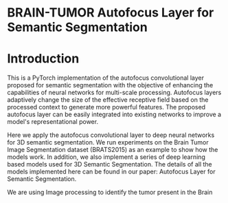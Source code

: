 # BRAIN-TUMOR Autofocus Layer for Semantic Segmentation
<h1>Introduction</h1>
<p>This is a PyTorch implementation of the autofocus convolutional layer proposed for semantic segmentation with the objective of enhancing the capabilities of neural networks for multi-scale processing. Autofocus layers adaptively change the size of the effective receptive field based on the processed context to generate more powerful features. The proposed autofocus layer can be easily integrated into existing networks to improve a model's representational power.

Here we apply the autofocus convolutional layer to deep neural networks for 3D semantic segmentation. We run experiments on the Brain Tumor Image Segmentation dataset (BRATS2015) as an example to show how the models work. In addition, we also implement a series of deep learning based models used for 3D Semantic Segmentation. The details of all the models implemented here can be found in our paper: Autofocus Layer for Semantic Segmentation.</p>
We are using Image processing to identify the tumor present in the Brain
